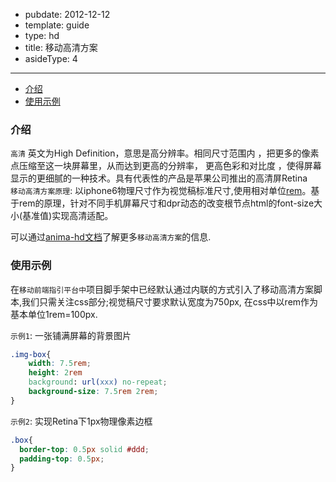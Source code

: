 -	pubdate: 2012-12-12
-	template: guide
-	type: hd
-	title: 移动高清方案
-	asideType: 4

---

-	[介绍](#介绍)
-	[使用示例](#使用示例)

### 介绍

`高清` 英文为High Definition，意思是高分辨率。相同尺寸范围内 ，把更多的像素点压缩至这一块屏幕里，从而达到更高的分辨率， 更高色彩和对比度 ，使得屏幕显示的更细腻的一种技术。具有代表性的产品是苹果公司推出的高清屏Retina  
`移动高清方案原理`: 以iphone6物理尺寸作为视觉稿标准尺寸,使用相对单位[rem]()。基于rem的原理，针对不同手机屏幕尺寸和dpr动态的改变根节点html的font-size大小(基准值)实现高清适配。

可以通过[anima-hd文档](https://www.npmjs.com/package/anima-hd)了解更多`移动高清方案`的信息.

### 使用示例

在`移动前端指引平台中`项目脚手架中已经默认通过内联的方式引入了移动高清方案脚本,我们只需关注css部分;视觉稿尺寸要求默认宽度为750px, 在css中以rem作为基本单位1rem=100px.

`示例1`: 一张铺满屏幕的背景图片

```css
.img-box{
    width: 7.5rem;
    height: 2rem
    background: url(xxx) no-repeat;
    background-size: 7.5rem 2rem;
}
```

`示例2`: 实现Retina下1px物理像素边框

```css
.box{
  border-top: 0.5px solid #ddd;
  padding-top: 0.5px;
}
```
